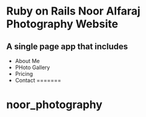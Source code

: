 
# Ruby on Rails Noor Alfaraj Photography Website

## A single page app that includes

- About Me
- PHoto Gallery
- Pricing
- Contact
=======
# noor_photography